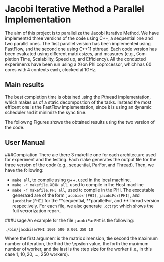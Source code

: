 # Jacobi Iterative Method a Parallel Implementation
The aim of this project is to parallelize the Jacobi Iterative Method. 
We have implemented three versions of the code using C++, a sequential one and two parallel ones. 
The first parallel version has been implemented using FastFlow, and the second one using C++11 pthread. 
Each code version has been evaluated using different matrix sizes, and measures (e.g., Com- pletion Time, 
Scalability, Speed up, and Efficiency). All the conducted experiments
have been run using a Xeon Phi coprocessor, which has 60 cores with 4 contexts each, clocked at 1GHz.

## Main results
The best completion time is obtained using the Pthread implementation, which makes us of a static decomposition
of the tasks. Instead the most efficent one is the FastFlow implementation, since it is using an dynamic scheduler
and it minimize the sync time.

The following Figures shows the obtained results using the two version of the code.

## User Manual
###Compilation
There are there 3 makefile one for each architecture used for experiment and the testing. 
Each make generates the output file for the three version of the code (e.g., sequential, ParFor, and Thread). 
Then, we have the following:

- `make all`, to compile using g++, used in the local machine.
- `make -f makefile.XEON all`, used to compile in the Host machine
- `make -f makefile.PHI all`, used to compile in the PHI.
The executable generated are of the form `jacobiser[PHI]`, `jacobiFor[PHI]`, and `jacobiPar[PHI]` for the **sequential, 
**parallelFor, and **Thread version respectively. For each file, we also generate `.optrpt` which shows the 
full vectorization report. 

###Usage
An example for the file `jacobiParPHI` is the following:
```
./bin/jacobiserPHI 1000 500 0.001 250 10
```
Where the first argument is the matrix dimension, the second the maximum number of iteration, 
the third the \epsilon value, the forth the maximum number of worker, and the last is the 
step size for the worker (i.e., in this case 1, 10, 20, ..., 250 workers).

